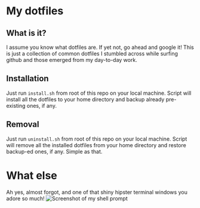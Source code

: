 # My dotfiles

## What is it?
I assume you know what dotfiles are. If yet not, go ahead and google it!
This is just a collection of common dotfiles I stumbled across while surfing github and those emerged from my day-to-day work.

## Installation
Just run `install.sh` from root of this repo on your local machine.
Script will install all the dotfiles to your home directory and backup already pre-existing ones, if any.

## Removal
Just run `uninstall.sh` from root of this repo on your local machine.
Script will remove all the installed dotfiles from your home directory and restore backup-ed ones, if any.
Simple as that.

# What else
Ah yes, almost forgot, and one of that shiny hipster terminal windows you adore so much!
![Screenshot of my shell prompt](http://i.imgur.com/aabBsg9.png)
